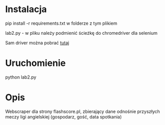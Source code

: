# Instalacja

pip install -r requirements.txt w folderze z tym plikiem

lab2.py -  w pliku należy podmienić ścieżkę do chromedriver dla selenium

Sam driver można pobrać [tutaj](https://chromedriver.chromium.org/downloads)

# Uruchomienie 

python lab2.py


# Opis

Webscraper dla strony flashscore.pl, zbierający dane odnośnie przyszłych meczy ligi angielskiej (gospodarz, gość, data spotkania)
